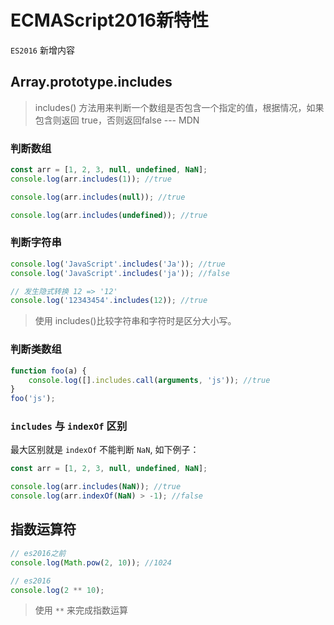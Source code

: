 # ECMAScript2016新特性
`ES2016` 新增内容

## Array.prototype.includes
> includes() 方法用来判断一个数组是否包含一个指定的值，根据情况，如果包含则返回 true，否则返回false --- MDN

### 判断数组
```javascript
const arr = [1, 2, 3, null, undefined, NaN];
console.log(arr.includes(1)); //true

console.log(arr.includes(null)); //true

console.log(arr.includes(undefined)); //true
```

### 判断字符串
```javascript
console.log('JavaScript'.includes('Ja')); //true
console.log('JavaScript'.includes('ja')); //false

// 发生隐式转换 12 => '12'
console.log('12343454'.includes(12)); //true
```
> 使用 includes()比较字符串和字符时是区分大小写。

### 判断类数组
```javascript
function foo(a) {
    console.log([].includes.call(arguments, 'js')); //true
}
foo('js');
```

### `includes` 与 `indexOf` 区别
最大区别就是 `indexOf` 不能判断 `NaN`, 如下例子：
```javascript
const arr = [1, 2, 3, null, undefined, NaN];

console.log(arr.includes(NaN)); //true
console.log(arr.indexOf(NaN) > -1); //false
```

## 指数运算符
```javascript
// es2016之前
console.log(Math.pow(2, 10)); //1024

// es2016
console.log(2 ** 10);
```
> 使用 `**` 来完成指数运算